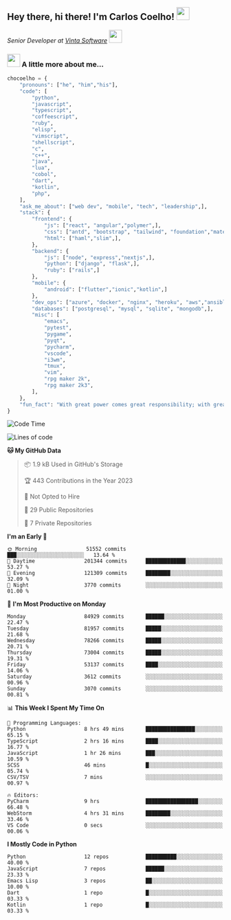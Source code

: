 <h2>Hey there, hi there! I'm Carlos Coelho! <img src="https://emoji.gg/assets/emoji/6680_this_is_fine.png" width="30"></h2>
<p><em>Senior Developer at <a href="http://www.vintasoftware.com">Vinta Software</a> <img src="https://emojis.slackmojis.com/emojis/images/1613461409/13263/bongocat_code.gif?1613461409" width="30"> 
</em></p>

### <img src="https://emojis.slackmojis.com/emojis/images/1597320283/10003/catjam.gif?1597320283" width="30"> A little more about me...  

```python
chocoelho = {
    "pronouns": ["he", "him","his"],
    "code": [
        "python",
        "javascript",
        "typescript",
        "coffeescript",
        "ruby",
        "elisp",
        "vimscript",
        "shellscript",
        "c",
        "c++",
        "java",
        "lua",
        "cobol",
        "dart",
        "kotlin",
        "php",
    ],
    "ask_me_about": ["web dev", "mobile", "tech", "leadership",],
    "stack": {
        "frontend": {
            "js": ["react", "angular","polymer",],
            "css": ["antd", "bootstrap", "tailwind", "foundation","material","sass","less",],
            "html": ["haml","slim",],
        },
        "backend": {
            "js": ["node", "express","nextjs",],
            "python": ["django", "flask",],
            "ruby": ["rails",]
        },
        "mobile": {
            "android": ["flutter","ionic","kotlin",]
        },
        "dev_ops": ["azure", "docker", "nginx", "heroku", "aws","ansible",],
        "databases": ["postgresql", "mysql", "sqlite", "mongodb",],
        "misc": [
            "emacs",
            "pytest",
            "pygame",
            "pyqt",
            "pycharm",
            "vscode",
            "i3wm",
            "tmux",
            "vim",
            "rpg maker 2k",
            "rpg maker 2k3",
        ],
    },
    "fun_fact": "With great power comes great responsibility; with great responsibility can come extreme stress"
}
```

<!--START_SECTION:waka-->
![Code Time](http://img.shields.io/badge/Code%20Time-1%2C823%20hrs%2054%20mins-blue)

![Lines of code](https://img.shields.io/badge/From%20Hello%20World%20I%27ve%20Written-975.6%20million%20lines%20of%20code-blue)

**🐱 My GitHub Data** 

> 📦 1.9 kB Used in GitHub's Storage 
 > 
> 🏆 443 Contributions in the Year 2023
 > 
> 🚫 Not Opted to Hire
 > 
> 📜 29 Public Repositories 
 > 
> 🔑 7 Private Repositories 
 > 
**I'm an Early 🐤** 

```text
🌞 Morning                51552 commits       ███░░░░░░░░░░░░░░░░░░░░░░   13.64 % 
🌆 Daytime                201344 commits      █████████████░░░░░░░░░░░░   53.27 % 
🌃 Evening                121309 commits      ████████░░░░░░░░░░░░░░░░░   32.09 % 
🌙 Night                  3770 commits        ░░░░░░░░░░░░░░░░░░░░░░░░░   01.00 % 
```
📅 **I'm Most Productive on Monday** 

```text
Monday                   84929 commits       ██████░░░░░░░░░░░░░░░░░░░   22.47 % 
Tuesday                  81957 commits       █████░░░░░░░░░░░░░░░░░░░░   21.68 % 
Wednesday                78266 commits       █████░░░░░░░░░░░░░░░░░░░░   20.71 % 
Thursday                 73004 commits       █████░░░░░░░░░░░░░░░░░░░░   19.31 % 
Friday                   53137 commits       ████░░░░░░░░░░░░░░░░░░░░░   14.06 % 
Saturday                 3612 commits        ░░░░░░░░░░░░░░░░░░░░░░░░░   00.96 % 
Sunday                   3070 commits        ░░░░░░░░░░░░░░░░░░░░░░░░░   00.81 % 
```


📊 **This Week I Spent My Time On** 

```text
💬 Programming Languages: 
Python                   8 hrs 49 mins       ████████████████░░░░░░░░░   65.15 % 
TypeScript               2 hrs 16 mins       ████░░░░░░░░░░░░░░░░░░░░░   16.77 % 
JavaScript               1 hr 26 mins        ███░░░░░░░░░░░░░░░░░░░░░░   10.59 % 
SCSS                     46 mins             █░░░░░░░░░░░░░░░░░░░░░░░░   05.74 % 
CSV/TSV                  7 mins              ░░░░░░░░░░░░░░░░░░░░░░░░░   00.97 % 

🔥 Editors: 
PyCharm                  9 hrs               █████████████████░░░░░░░░   66.48 % 
WebStorm                 4 hrs 31 mins       ████████░░░░░░░░░░░░░░░░░   33.46 % 
VS Code                  0 secs              ░░░░░░░░░░░░░░░░░░░░░░░░░   00.06 % 
```

**I Mostly Code in Python** 

```text
Python                   12 repos            ██████████░░░░░░░░░░░░░░░   40.00 % 
JavaScript               7 repos             ██████░░░░░░░░░░░░░░░░░░░   23.33 % 
Emacs Lisp               3 repos             ██░░░░░░░░░░░░░░░░░░░░░░░   10.00 % 
Dart                     1 repo              █░░░░░░░░░░░░░░░░░░░░░░░░   03.33 % 
Kotlin                   1 repo              █░░░░░░░░░░░░░░░░░░░░░░░░   03.33 % 
```




<!--END_SECTION:waka-->
